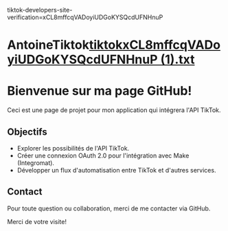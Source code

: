 tiktok-developers-site-verification=xCL8mffcqVADoyiUDGoKYSQcdUFNHnuP
# AntoineTiktok[tiktokxCL8mffcqVADoyiUDGoKYSQcdUFNHnuP (1).txt](https://github.com/AntoineMilonn/AntoineTiktok/files/14310264/tiktokxCL8mffcqVADoyiUDGoKYSQcdUFNHnuP.1.txt)


# Bienvenue sur ma page GitHub!

Ceci est une page de projet pour mon application qui intégrera l'API TikTok.

## Objectifs

- Explorer les possibilités de l'API TikTok.
- Créer une connexion OAuth 2.0 pour l'intégration avec Make (Integromat).
- Développer un flux d'automatisation entre TikTok et d'autres services.

## Contact

Pour toute question ou collaboration, merci de me contacter via GitHub.

Merci de votre visite!
